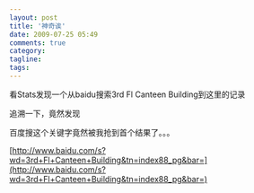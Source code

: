 ```yaml
---
layout: post
title: '神奇诶'
date: 2009-07-25 05:49
comments: true
category: 
tagline: 
tags:
---
```

    

看Stats发现一个从baidu搜索3rd Fl Canteen Building到这里的记录  
  
追溯一下，竟然发现  
  
百度搜这个关键字竟然被我抢到首个结果了。。。  
  
[http://www.baidu.com/s?wd=3rd+Fl+Canteen+Building&tn=index88_pg&bar=](http://www.baidu.com/s?wd=3rd+Fl+Canteen+Building&tn=index88_pg&bar=)  

